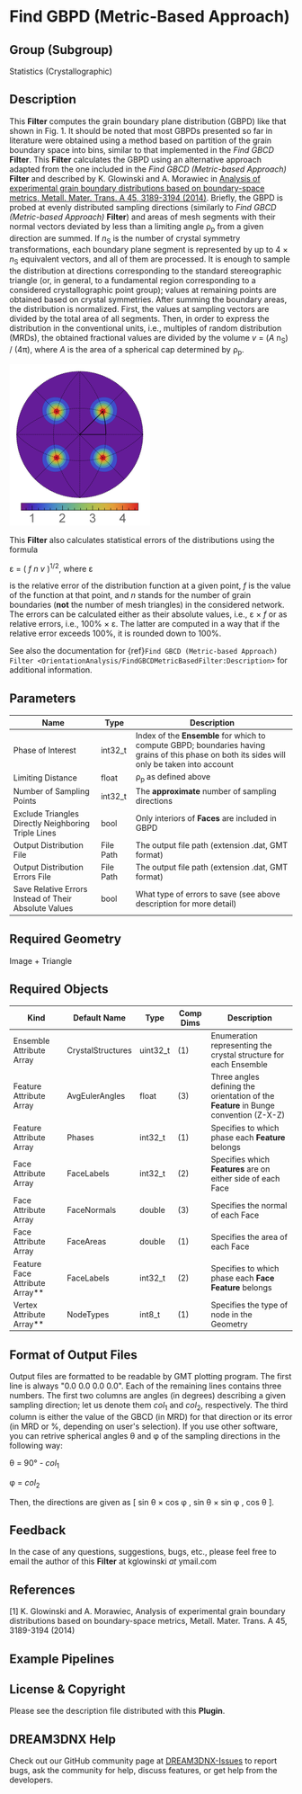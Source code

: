 # Find GBPD (Metric-Based Approach)

## Group (Subgroup)

Statistics (Crystallographic)

## Description

This **Filter** computes the grain boundary plane distribution (GBPD) like that shown in Fig. 1. It should be noted that most GBPDs presented so far in literature were obtained using a method based on partition of the grain boundary space into bins, similar to that implemented in the *Find GBCD* **Filter**. This **Filter** calculates the GBPD using an alternative approach adapted from the one included in the *Find GBCD (Metric-based Approach)* **Filter** and described by K. Glowinski and A. Morawiec in [Analysis of experimental grain boundary distributions based on boundary-space metrics, Metall. Mater. Trans. A 45, 3189-3194 (2014)](http://link.springer.com/article/10.1007%2Fs11661-014-2325-y). Briefly, the GBPD is probed at evenly distributed sampling directions (similarly to *Find GBCD (Metric-based Approach)* **Filter**) and areas of mesh segments with their normal vectors deviated by less than a limiting angle &rho;<sub>p</sub>  from a given direction are summed. If *n*<sub>S</sub> is the number of crystal symmetry transformations, each boundary plane segment is represented by up to 4 &times; *n*<sub>S</sub> equivalent vectors, and all of them are processed. It is enough to sample the distribution at directions corresponding to the standard stereographic triangle (or, in general, to a fundamental region corresponding to a considered crystallographic point group); values at remaining points are obtained based on crystal symmetries. After summing the boundary areas, the distribution is normalized. First, the values at sampling vectors are divided by the total area of all segments. Then, in order to express the distribution in the conventional units, i.e., multiples of random distribution (MRDs), the obtained fractional values are divided by the volume *v* = (*A* n<sub>S</sub>) / (4&pi;), where *A* is the area of a spherical cap determined by &rho;<sub>p</sub>.

![Fig. 1: GBPD obtained for Small IN100 with the limiting distance set to 7&deg; and with triangles adjacent to triple lines removed. Units are MRDs.](Images/FindGBPDMetricBased_example.png)

This **Filter** also calculates statistical errors of the distributions using the formula

&epsilon; = ( *f* *n* *v* )<sup>1/2</sup>, where &epsilon;

is the relative error of the distribution function at a given point, *f* is the value of the function at that point, and *n* stands for the number of grain boundaries (**not** the number of mesh triangles) in the considered network. The errors can be calculated either as their absolute values, i.e., &epsilon; &times; *f* or as relative errors, i.e., 100% &times; &epsilon;. The latter are computed in a way that if the relative error exceeds 100%, it is rounded down to 100%.

See also the documentation for {ref}`Find GBCD (Metric-based Approach) Filter <OrientationAnalysis/FindGBCDMetricBasedFilter:Description>` for additional information.

## Parameters

| Name | Type | Description |
|----------|------|-----------------------|
| Phase of Interest | int32_t | Index of the **Ensemble** for which to compute GBPD; boundaries having grains of this phase on both its sides will only be taken into account |
| Limiting Distance | float | &rho;<sub>p</sub> as defined above |
| Number of Sampling Points | int32_t | The **approximate** number of sampling directions |
| Exclude Triangles Directly Neighboring Triple Lines | bool | Only interiors of **Faces** are included in GBPD |
| Output Distribution File | File Path | The output file path (extension .dat, GMT format) |
| Output Distribution Errors File | File Path |  The output file path (extension .dat, GMT format) |
| Save Relative Errors Instead of Their Absolute Values | bool | What type of errors to save (see above description for more detail) |

## Required Geometry

Image + Triangle

## Required Objects

| Kind | Default Name | Type | Comp Dims | Description |
|-------|--------------|-------------|---------|-----|
| Ensemble Attribute Array | CrystalStructures | uint32_t | (1) | Enumeration representing the crystal structure for each Ensemble |
| Feature Attribute Array | AvgEulerAngles | float | (3) | Three angles defining the orientation of the **Feature** in Bunge convention (Z-X-Z) |
| Feature Attribute Array | Phases | int32_t | (1) | Specifies to which phase each **Feature** belongs |
| Face Attribute Array | FaceLabels | int32_t | (2) | Specifies which **Features** are on either side of each Face |
| Face Attribute Array | FaceNormals | double | (3) | Specifies the normal of each Face |
| Face Attribute Array | FaceAreas | double | (1) | Specifies the area of each Face |
| Feature Face Attribute Array**  | FaceLabels | int32_t | (2) | Specifies to which phase each **Face Feature** belongs |
| Vertex Attribute Array**  | NodeTypes | int8_t | (1) | Specifies the type of node in the Geometry

## Format of Output Files

Output files are formatted to be readable by GMT plotting program. The first line is always "0.0 0.0 0.0 0.0". Each of the remaining lines contains three numbers. The first two columns are angles (in degrees) describing a given sampling direction; let us denote them  *col*<sub>1</sub> and *col*<sub>2</sub>, respectively. The third column is either the value of the GBCD (in MRD) for that direction or its error (in MRD or %, depending on user's selection). If you use other software, you can retrive spherical angles &theta; and &phi; of the sampling directions in the following way:

&theta; = 90&deg; - *col*<sub>1</sub>

&phi; = *col*<sub>2</sub>

Then, the directions are given as [ sin &theta; &times; cos &phi; , sin &theta; &times; sin &phi; , cos &theta; ].

## Feedback

In the case of any questions, suggestions, bugs, etc., please feel free to email the author of this **Filter** at kglowinski *at* ymail.com

## References

[1] K. Glowinski and A. Morawiec, Analysis of experimental grain boundary distributions based on boundary-space metrics, Metall. Mater. Trans. A 45, 3189-3194 (2014)

## Example Pipelines

## License & Copyright

Please see the description file distributed with this **Plugin**.

## DREAM3DNX Help

Check out our GitHub community page at [DREAM3DNX-Issues](https://github.com/BlueQuartzSoftware/DREAM3DNX-Issues) to report bugs, ask the community for help, discuss features, or get help from the developers.
